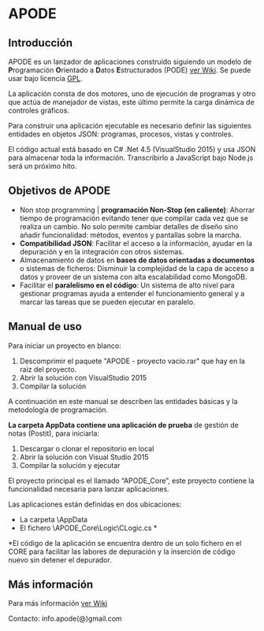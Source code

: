 # APODE

## Introducción

APODE es un lanzador de aplicaciones construído siguiendo un modelo de **P**rogramación **O**rientado a **D**atos **E**structurados (PODE) [ver Wiki](https://github.com/jiman14/APODE/wiki). Se puede usar bajo licencia [GPL](https://github.com/jiman14/APODE/blob/master/gpl.md).
      
La aplicación consta de dos motores, uno de ejecución de programas y otro que actúa de manejador de vistas, este último permite la carga dinámica de controles gráficos. 

Para construir una aplicación ejecutable es necesario definir las siguientes entidades en objetos JSON: programas, procesos, vistas y controles.

El código actual está basado en C# .Net 4.5 (VisualStudio 2015) y usa JSON para almacenar toda la información. Transcribirlo a JavaScript bajo Node.js será un próximo hito.

## Objetivos de APODE

+ Non stop programming | **programación Non-Stop (en caliente)**: 
    Ahorrar tiempo de programación evitando tener que compilar cada vez que se realiza un cambio. No solo permite cambiar detalles de diseño sino añadir funcionalidad: métodos, eventos y pantallas sobre la marcha.
+ **Compatibilidad JSON**: 
    Facilitar el acceso a la información, ayudar en la depuración y en la integración con otros sistemas.
+ Almacenamiento de datos en **bases de datos orientadas a documentos** o sistemas de ficheros:
    Disminuir la complejidad de la capa de acceso a datos y proveer de un sistema con alta escalabilidad como MongoDB.
+ Facilitar el **paralelismo en el código**: 
    Un sistema de alto nivel para gestionar programas ayuda a entender el funcionamiento general y a marcar las tareas que se pueden ejecutar en paralelo. 

## Manual de uso

Para iniciar un proyecto en blanco: 
1) Descomprimir el paquete "APODE - proyecto vacío.rar" que hay en la raiz del proyecto.
2) Abrir la solución con VisualStudio 2015
3) Compilar la solución

A continuación en este manual se describen las entidades básicas y la metodología de programación.

**La carpeta AppData contiene una aplicación de prueba** de gestión de notas (Postit), para iniciarla:
1) Descargar o clonar el repositorio en local
2) Abrir la solución con Visual Studio 2015
3) Compilar la solución y ejecutar

El proyecto principal es el llamado “APODE_Core”, este proyecto contiene la funcionalidad necesaria para lanzar aplicaciones.

Las aplicaciones están definidas en dos ubicaciones:
- La carpeta \AppData
- El fichero \APODE_Core\Logic\CLogic.cs *

*El código de la aplicación se encuentra dentro de un solo fichero en el CORE para facilitar las labores de depuración y la inserción de código nuevo sin detener el depurador.


## Más información

Para más información [ver Wiki](https://github.com/jiman14/APODE/wiki)

Contacto: info.apode(@)gmail.com
